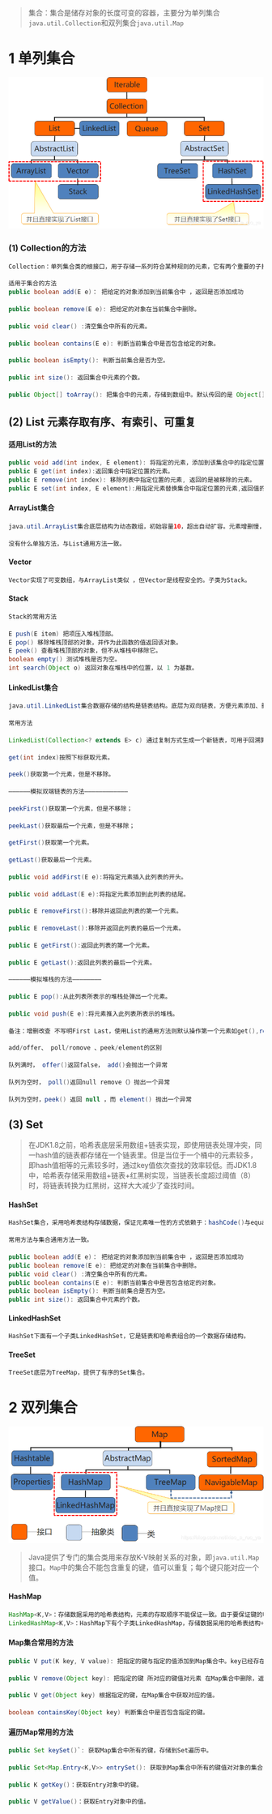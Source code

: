 > 集合：集合是储存对象的长度可变的容器，主要分为单列集合`java.util.Collection`和双列集合`java.util.Map`

# 1 单列集合

![collection](.\img\collection.png)



### (1) Collection的方法

```java
Collection：单列集合类的根接口，用于存储一系列符合某种规则的元素，它有两个重要的子接口，分别是java.util.List和java.util.Set。其中，List的特点是元素有序、元素可重复。Set的特点是元素无序，而且不可重复。其中List常用有 Vector集合，ArrayList集合 、LinkedList集合 。Set常用有TreeSet和HashSet，LinkedHashSet。

适用于集合的方法
public boolean add(E e)： 把给定的对象添加到当前集合中 ，返回是否添加成功

public boolean remove(E e): 把给定的对象在当前集合中删除。

public void clear() :清空集合中所有的元素。

public boolean contains(E e): 判断当前集合中是否包含给定的对象。

public boolean isEmpty(): 判断当前集合是否为空。

public int size(): 返回集合中元素的个数。

public Object[] toArray(): 把集合中的元素，存储到数组中。默认传回的是 Object[] 通过增加参数 toArray（new String [n]） 可以传回 包装类数组，但不能直接生成基本类型的数组 如int[];
```



## (2) List 元素存取有序、有索引、可重复

####  适用List的方法

```java
public void add(int index, E element): 将指定的元素，添加到该集合中的指定位置上。
public E get(int index):返回集合中指定位置的元素。
public E remove(int index): 移除列表中指定位置的元素, 返回的是被移除的元素。
public E set(int index, E element):用指定元素替换集合中指定位置的元素,返回值的更新前的元素。
```

#### ArrayList集合

```java
java.util.ArrayList集合底层结构为动态数组，初始容量10，超出自动扩容。元素增删慢，查找快。

没有什么单独方法，与List通用方法一致。
```

#### Vector

```java
Vector实现了可变数组，与ArrayList类似 ，但Vector是线程安全的。子类为Stack。
```

#### Stack

```java
Stack的常用方法

E push(E item) 把项压入堆栈顶部。
E pop() 移除堆栈顶部的对象，并作为此函数的值返回该对象。
E peek() 查看堆栈顶部的对象，但不从堆栈中移除它。
boolean empty() 测试堆栈是否为空。
int search(Object o) 返回对象在堆栈中的位置，以 1 为基数。
```

#### LinkedList集合

```java
java.util.LinkedList集合数据存储的结构是链表结构。底层为双向链表，方便元素添加、删除的集合。常用于模拟队列、双端队列，堆栈 。

常用方法

LinkedList(Collection<? extends E> c) 通过复制方式生成一个新链表，可用于回溯算法保存路径。

get(int index)按照下标获取元素。

peek()获取第一个元素，但是不移除。

——————模拟双端链表的方法————————————

peekFirst()获取第一个元素，但是不移除；

peekLast()获取最后一个元素，但是不移除；

getFirst()获取第一个元素。

getLast()获取最后一个元素。

public void addFirst(E e):将指定元素插入此列表的开头。

public void addLast(E e):将指定元素添加到此列表的结尾。

public E removeFirst():移除并返回此列表的第一个元素。

public E removeLast():移除并返回此列表的最后一个元素。

public E getFirst():返回此列表的第一个元素。

public E getLast():返回此列表的最后一个元素。

——————模拟堆栈的方法————————

public E pop():从此列表所表示的堆栈处弹出一个元素。

public void push(E e):将元素推入此列表所表示的堆栈。

备注：增删改查 不写明First Last，使用List的通用方法则默认操作第一个元素如get(),remove()。

add/offer、 poll/romove 、peek/element的区别

队列满时， offer()返回false， add()会抛出一个异常

队列为空时， poll()返回null remove（）抛出一个异常

队列为空时，peek() 返回 null ，而 element() 抛出一个异常
```



## (3) Set

> 在JDK1.8之前，哈希表底层采用数组+链表实现，即使用链表处理冲突，同一hash值的链表都存储在一个链表里。但是当位于一个桶中的元素较多，即hash值相等的元素较多时，通过key值依次查找的效率较低。而JDK1.8中，哈希表存储采用数组+链表+红黑树实现，当链表长度超过阈值（8）时，将链表转换为红黑树，这样大大减少了查找时间。

#### HashSet

```java
HashSet集合，采用哈希表结构存储数据，保证元素唯一性的方式依赖于：hashCode()与equals()方法。

常用方法与集合通用方法一致。

public boolean add(E e)： 把给定的对象添加到当前集合中 ，返回是否添加成功
public boolean remove(E e): 把给定的对象在当前集合中删除。
public void clear() :清空集合中所有的元素。
public boolean contains(E e): 判断当前集合中是否包含给定的对象。
public boolean isEmpty(): 判断当前集合是否为空。
public int size(): 返回集合中元素的个数。
```

#### LinkedHashSet

```java
HashSet下面有一个子类LinkedHashSet，它是链表和哈希表组合的一个数据存储结构。
```

#### TreeSet

```java
TreeSet底层为TreeMap，提供了有序的Set集合。
```



# 2 双列集合

![map](.\img\map.png)



> Java提供了专门的集合类用来存放K-V映射关系的对象，即`java.util.Map`接口。`Map`中的集合不能包含重复的键，值可以重复；每个键只能对应一个值。



#### HashMap

```java
HashMap<K,V>：存储数据采用的哈希表结构，元素的存取顺序不能保证一致。由于要保证键的唯一、不重复，需要重写键的hashCode()方法、equals()方法。
LinkedHashMap<K,V>：HashMap下有个子类LinkedHashMap，存储数据采用的哈希表结构+链表结构。通过链表结构可以保证元素的存取顺序一致，某些算法题中可以借此提高一点点效率；通过哈希表结构可以保证的键的唯一、不重复，需要重写键的hashCode()方法、equals()方法。
```



#### Map集合常用的方法

```java
public V put(K key, V value): 把指定的键与指定的值添加到Map集合中。key已经存在则新的value会覆盖旧的。

public V remove(Object key): 把指定的键 所对应的键值对元素 在Map集合中删除，返回被删除元素的值。

public V get(Object key) 根据指定的键，在Map集合中获取对应的值。

boolean containsKey(Object key) 判断集合中是否包含指定的键。
```



#### 遍历Map常用的方法

````java
public Set keySet()`: 获取Map集合中所有的键，存储到Set遍历中。

public Set<Map.Entry<K,V>> entrySet(): 获取到Map集合中所有的键值对对象的集合(Set集合)。

public K getKey()：获取Entry对象中的键。

public V getValue()：获取Entry对象中的值。
